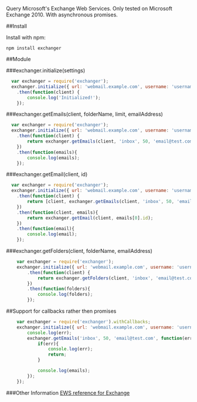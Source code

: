 Query Microsoft's Exchange Web Services.
Only tested on Microsoft Exchange 2010.
With asynchronous promises.

##Install

Install with npm:

```
npm install exchanger
```

##Module

###exchanger.initialize(settings)

``` javascript
  var exchanger = require('exchanger');
  exchanger.initialize({ url: 'webmail.example.com', username: 'username', password: 'password' })
    .then(function(client) {
        console.log('Initialized!');
    });
```

###exchanger.getEmails(client, folderName, limit, emailAddress)

``` javascript
  var exchanger = require('exchanger');
  exchanger.initialize({ url: 'webmail.example.com', username: 'username', password: 'password' })
    .then(function(client) {
        return exchanger.getEmails(client, 'inbox', 50, 'email@test.com');
    })
    .then(function(emails){
        console.log(emails);
    });
```

###exchanger.getEmail(client, id)

``` javascript
  var exchanger = require('exchanger');
  exchanger.initialize({ url: 'webmail.example.com', username: 'username', password: 'password' })
    .then(function(client) {
        return [client, exchanger.getEmails(client, 'inbox', 50, 'email@test.com')];
    })
    .then(function(client, emails){
        return exchanger.getEmail(client, emails[0].id);
    })
    .then(function(email){
        console.log(email);
    });
```

###exchanger.getFolders(client, folderName, emailAddress)

``` javascript
    var exchanger = require('exchanger');
    exchanger.initialize({ url: 'webmail.example.com', username: 'username', password: 'password' })
        .then(function(client) {
            return exchanger.getFolders(client, 'inbox', 'email@test.com');
        })
        .then(function(folders){
            console.log(folders);
        });
```

##Support for callbacks rather then promises

``` javascript
    var exchanger = require('exchanger').withCallbacks;
    exchanger.initialize({ url: 'webmail.example.com', username: 'username', password: 'password' }, function(err) {
        console.log(err);
        exchanger.getEmails('inbox', 50, 'email@test.com', function(err, emails){
            if(err){
                console.log(err);
                return;
            }

            console.log(emails);
        });
    });
```

###Other Information
[EWS reference for Exchange](http://msdn.microsoft.com/en-us/library/office/bb204119\(v=exchg.150\).aspx)

